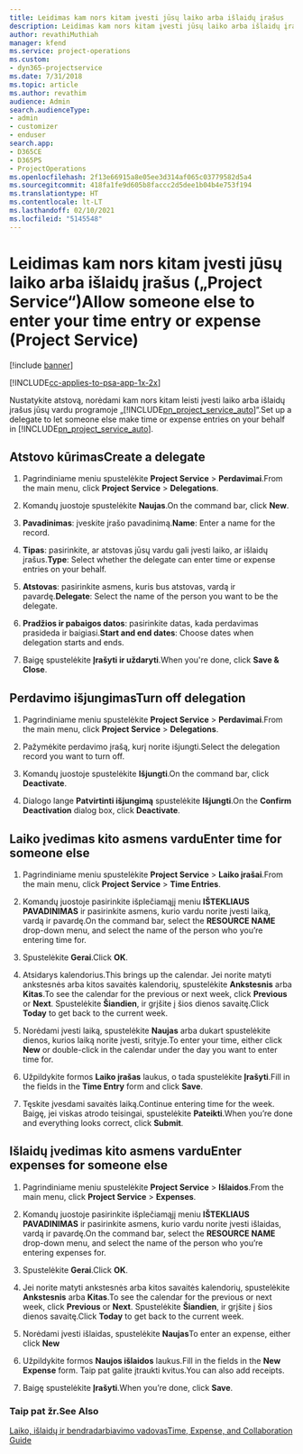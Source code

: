 ```yaml
---
title: Leidimas kam nors kitam įvesti jūsų laiko arba išlaidų įrašus
description: Leidimas kam nors kitam įvesti jūsų laiko arba išlaidų įrašus „Project Service“
author: revathiMuthiah
manager: kfend
ms.service: project-operations
ms.custom:
- dyn365-projectservice
ms.date: 7/31/2018
ms.topic: article
ms.author: revathim
audience: Admin
search.audienceType:
- admin
- customizer
- enduser
search.app:
- D365CE
- D365PS
- ProjectOperations
ms.openlocfilehash: 2f13e66915a8e05ee3d314af065c03779582d5a4
ms.sourcegitcommit: 418fa1fe9d605b8faccc2d5dee1b04b4e753f194
ms.translationtype: HT
ms.contentlocale: lt-LT
ms.lasthandoff: 02/10/2021
ms.locfileid: "5145548"
---
```

# <a name="allow-someone-else-to-enter-your-time-entry-or-expense-project-service"></a><span data-ttu-id="543c8-103">Leidimas kam nors kitam įvesti jūsų laiko arba išlaidų įrašus („Project Service“)</span><span class="sxs-lookup"><span data-stu-id="543c8-103">Allow someone else to enter your time entry or expense (Project Service)</span></span>

[!include [banner](../includes/psa-now-project-operations.md)]

[!INCLUDE[cc-applies-to-psa-app-1x-2x](../includes/cc-applies-to-psa-app-1x-2x.md)]

<span data-ttu-id="543c8-104">Nustatykite atstovą, norėdami kam nors kitam leisti įvesti laiko arba išlaidų įrašus jūsų vardu programoje „[!INCLUDE[pn_project_service_auto](../includes/pn-project-service-auto.md)]“.</span><span class="sxs-lookup"><span data-stu-id="543c8-104">Set up a delegate to let someone else make time or expense entries on your behalf in [!INCLUDE[pn_project_service_auto](../includes/pn-project-service-auto.md)].</span></span>  
  
## <a name="create-a-delegate"></a><span data-ttu-id="543c8-105">Atstovo kūrimas</span><span class="sxs-lookup"><span data-stu-id="543c8-105">Create a delegate</span></span>  
  
1.  <span data-ttu-id="543c8-106">Pagrindiniame meniu spustelėkite **Project Service** > **Perdavimai**.</span><span class="sxs-lookup"><span data-stu-id="543c8-106">From the main menu, click **Project Service** > **Delegations**.</span></span>  
  
2.  <span data-ttu-id="543c8-107">Komandų juostoje spustelėkite **Naujas**.</span><span class="sxs-lookup"><span data-stu-id="543c8-107">On the command bar, click **New**.</span></span>  
  
3. <span data-ttu-id="543c8-108">**Pavadinimas**: įveskite įrašo pavadinimą.</span><span class="sxs-lookup"><span data-stu-id="543c8-108">**Name**: Enter a name for the record.</span></span>  
  
4. <span data-ttu-id="543c8-109">**Tipas**: pasirinkite, ar atstovas jūsų vardu gali įvesti laiko, ar išlaidų įrašus.</span><span class="sxs-lookup"><span data-stu-id="543c8-109">**Type**: Select whether the delegate can enter time or expense entries on your behalf.</span></span>  
  
5. <span data-ttu-id="543c8-110">**Atstovas**: pasirinkite asmens, kuris bus atstovas, vardą ir pavardę.</span><span class="sxs-lookup"><span data-stu-id="543c8-110">**Delegate**: Select the name of the person you want to be the delegate.</span></span>  
  
6. <span data-ttu-id="543c8-111">**Pradžios ir pabaigos datos**: pasirinkite datas, kada perdavimas prasideda ir baigiasi.</span><span class="sxs-lookup"><span data-stu-id="543c8-111">**Start and end dates**: Choose dates when delegation starts and ends.</span></span>  
  
7.  <span data-ttu-id="543c8-112">Baigę spustelėkite **Įrašyti ir uždaryti**.</span><span class="sxs-lookup"><span data-stu-id="543c8-112">When you're done, click **Save & Close**.</span></span>  
  
## <a name="turn-off-delegation"></a><span data-ttu-id="543c8-113">Perdavimo išjungimas</span><span class="sxs-lookup"><span data-stu-id="543c8-113">Turn off delegation</span></span>  
  
1.  <span data-ttu-id="543c8-114">Pagrindiniame meniu spustelėkite **Project Service** > **Perdavimai**.</span><span class="sxs-lookup"><span data-stu-id="543c8-114">From the main menu, click **Project Service** > **Delegations**.</span></span>  
  
2.  <span data-ttu-id="543c8-115">Pažymėkite perdavimo įrašą, kurį norite išjungti.</span><span class="sxs-lookup"><span data-stu-id="543c8-115">Select the delegation record you want to turn off.</span></span>  
  
3.  <span data-ttu-id="543c8-116">Komandų juostoje spustelėkite **Išjungti**.</span><span class="sxs-lookup"><span data-stu-id="543c8-116">On the command bar, click **Deactivate**.</span></span>  
  
4.  <span data-ttu-id="543c8-117">Dialogo lange **Patvirtinti išjungimą** spustelėkite **Išjungti**.</span><span class="sxs-lookup"><span data-stu-id="543c8-117">On the **Confirm Deactivation** dialog box, click **Deactivate**.</span></span>  
  
## <a name="enter-time-for-someone-else"></a><span data-ttu-id="543c8-118">Laiko įvedimas kito asmens vardu</span><span class="sxs-lookup"><span data-stu-id="543c8-118">Enter time for someone else</span></span>  
  
1.  <span data-ttu-id="543c8-119">Pagrindiniame meniu spustelėkite **Project Service** > **Laiko įrašai**.</span><span class="sxs-lookup"><span data-stu-id="543c8-119">From the main menu, click **Project Service** > **Time Entries**.</span></span>  
  
2.  <span data-ttu-id="543c8-120">Komandų juostoje pasirinkite išplečiamąjį meniu **IŠTEKLIAUS PAVADINIMAS** ir pasirinkite asmens, kurio vardu norite įvesti laiką, vardą ir pavardę.</span><span class="sxs-lookup"><span data-stu-id="543c8-120">On the command bar, select the **RESOURCE NAME** drop-down menu, and select the name of the person who you’re entering time for.</span></span>  
  
3.  <span data-ttu-id="543c8-121">Spustelėkite **Gerai**.</span><span class="sxs-lookup"><span data-stu-id="543c8-121">Click **OK**.</span></span>  
  
4.  <span data-ttu-id="543c8-122">Atsidarys kalendorius.</span><span class="sxs-lookup"><span data-stu-id="543c8-122">This brings up the calendar.</span></span> <span data-ttu-id="543c8-123">Jei norite matyti ankstesnės arba kitos savaitės kalendorių, spustelėkite **Ankstesnis** arba **Kitas**.</span><span class="sxs-lookup"><span data-stu-id="543c8-123">To see the calendar for the previous or next week, click **Previous** or **Next**.</span></span> <span data-ttu-id="543c8-124">Spustelėkite **Šiandien**, ir grįšite į šios dienos savaitę.</span><span class="sxs-lookup"><span data-stu-id="543c8-124">Click **Today** to get back to the current week.</span></span>  
  
5.  <span data-ttu-id="543c8-125">Norėdami įvesti laiką, spustelėkite **Naujas** arba dukart spustelėkite dienos, kurios laiką norite įvesti, srityje.</span><span class="sxs-lookup"><span data-stu-id="543c8-125">To enter your time, either click **New** or double-click in the calendar under the day you want to enter time for.</span></span>  
  
6.  <span data-ttu-id="543c8-126">Užpildykite formos **Laiko įrašas** laukus, o tada spustelėkite **Įrašyti**.</span><span class="sxs-lookup"><span data-stu-id="543c8-126">Fill in the fields in the **Time Entry** form and click **Save**.</span></span>  
  
7.  <span data-ttu-id="543c8-127">Tęskite įvesdami savaitės laiką.</span><span class="sxs-lookup"><span data-stu-id="543c8-127">Continue entering time for the week.</span></span> <span data-ttu-id="543c8-128">Baigę, jei viskas atrodo teisingai, spustelėkite **Pateikti**.</span><span class="sxs-lookup"><span data-stu-id="543c8-128">When you’re done and everything looks correct, click **Submit**.</span></span>  
  
## <a name="enter-expenses-for-someone-else"></a><span data-ttu-id="543c8-129">Išlaidų įvedimas kito asmens vardu</span><span class="sxs-lookup"><span data-stu-id="543c8-129">Enter expenses for someone else</span></span>  
  
1.  <span data-ttu-id="543c8-130">Pagrindiniame meniu spustelėkite **Project Service** > **Išlaidos**.</span><span class="sxs-lookup"><span data-stu-id="543c8-130">From the main menu, click **Project Service** > **Expenses**.</span></span>  
  
2.  <span data-ttu-id="543c8-131">Komandų juostoje pasirinkite išplečiamąjį meniu **IŠTEKLIAUS PAVADINIMAS** ir pasirinkite asmens, kurio vardu norite įvesti išlaidas, vardą ir pavardę.</span><span class="sxs-lookup"><span data-stu-id="543c8-131">On the command bar, select the **RESOURCE NAME** drop-down menu, and select the name of the person who you’re entering expenses for.</span></span>  
  
3.  <span data-ttu-id="543c8-132">Spustelėkite **Gerai**.</span><span class="sxs-lookup"><span data-stu-id="543c8-132">Click **OK**.</span></span>  
  
4.  <span data-ttu-id="543c8-133">Jei norite matyti ankstesnės arba kitos savaitės kalendorių, spustelėkite **Ankstesnis** arba **Kitas**.</span><span class="sxs-lookup"><span data-stu-id="543c8-133">To see the calendar for the previous or next week, click **Previous** or **Next**.</span></span> <span data-ttu-id="543c8-134">Spustelėkite **Šiandien**, ir grįšite į šios dienos savaitę.</span><span class="sxs-lookup"><span data-stu-id="543c8-134">Click **Today** to get back to the current week.</span></span>  
  
5.  <span data-ttu-id="543c8-135">Norėdami įvesti išlaidas, spustelėkite **Naujas**</span><span class="sxs-lookup"><span data-stu-id="543c8-135">To enter an expense, either click **New**</span></span>  
  
6.  <span data-ttu-id="543c8-136">Užpildykite formos **Naujos išlaidos** laukus.</span><span class="sxs-lookup"><span data-stu-id="543c8-136">Fill in the fields in the **New Expense** form.</span></span> <span data-ttu-id="543c8-137">Taip pat galite įtraukti kvitus.</span><span class="sxs-lookup"><span data-stu-id="543c8-137">You can also add receipts.</span></span>  
  
7.  <span data-ttu-id="543c8-138">Baigę spustelėkite **Įrašyti**.</span><span class="sxs-lookup"><span data-stu-id="543c8-138">When you’re done, click **Save**.</span></span>  
  
### <a name="see-also"></a><span data-ttu-id="543c8-139">Taip pat žr.</span><span class="sxs-lookup"><span data-stu-id="543c8-139">See Also</span></span>  
 [<span data-ttu-id="543c8-140">Laiko, išlaidų ir bendradarbiavimo vadovas</span><span class="sxs-lookup"><span data-stu-id="543c8-140">Time, Expense, and Collaboration Guide</span></span>](../psa/time-expense-collaboration-guide.md)
